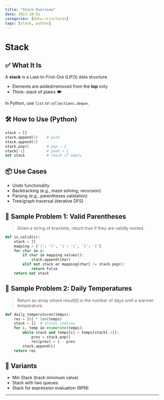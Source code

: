 ```yaml
---
title: "Stack Overview"
date: 2023-10-01
categories: [data-structures]
tags: [stack, python]
---
```


# Stack

## ✅ What It Is

A **stack** is a Last-In-First-Out (LIFO) data structure.

- Elements are added/removed from the **top** only
- Think: stack of plates 🍽️

In Python, use `list` or `collections.deque`.

## 🛠️ How to Use (Python)

```python
stack = []
stack.append(1)    # push
stack.append(2)
stack.pop()        # pop → 2
stack[-1]          # peek → 1
not stack          # check if empty
```

## 📦 Use Cases

- Undo functionality
- Backtracking (e.g., maze solving, recursion)
- Parsing (e.g., parentheses validation)
- Tree/graph traversal (iterative DFS)

## 📘 Sample Problem 1: Valid Parentheses

> Given a string of brackets, return true if they are validly nested.

```python
def is_valid(s):
    stack = []
    mapping = {')': '(', ']': '[', '}': '{'}
    for char in s:
        if char in mapping.values():
            stack.append(char)
        elif not stack or mapping[char] != stack.pop():
            return False
    return not stack
```

## 📘 Sample Problem 2: Daily Temperatures

> Return an array where result[i] is the number of days until a warmer temperature.

```python
def daily_temperatures(temps):
    res = [0] * len(temps)
    stack = []  # stores indices
    for i, temp in enumerate(temps):
        while stack and temps[i] > temps[stack[-1]]:
            prev = stack.pop()
            res[prev] = i - prev
        stack.append(i)
    return res
```

## 🔁 Variants

- Min Stack (track minimum value)
- Stack with two queues
- Stack for expression evaluation (RPN)

---

